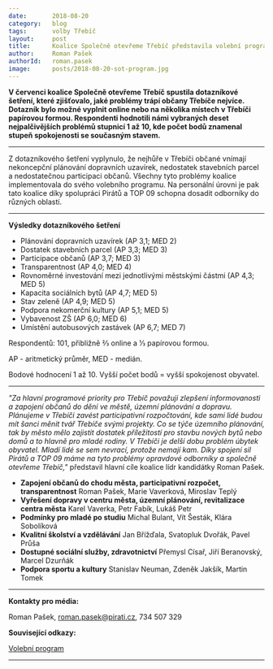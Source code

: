 ```yaml
---
date:       2018-08-20
category:   blog
tags:       volby Třebíč
layout:     post
title:      Koalice Společně otevřeme Třebíč představila volební program
author:     Roman Pašek
authorId:   roman.pasek    
image:      posts/2018-08-20-sot-program.jpg
---
```


**V červenci koalice Společně otevřeme Třebíč spustila dotazníkové šetření, které zjišťovalo, jaké problémy 
trápí občany Třebíče nejvíce. Dotazník bylo možné vyplnit online nebo na několika místech v Třebíči papírovou 
formou. Respondenti hodnotili námi vybraných deset nejpalčivějších problémů stupnicí 1 až 10, kde počet bodů 
znamenal stupeň spokojenosti se současným stavem.**

---

Z dotazníkového šetření vyplynulo, že nejhůře v Třebíči občané vnímají nekoncepční plánování dopravních 
uzavírek, nedostatek stavebních parcel a nedostatečnou participaci občanů. Všechny tyto problémy koalice 
implementovala do svého volebního programu. Na personální úrovni je pak tato koalice díky spolupráci Pirátů 
a TOP 09 schopna dosadit odborníky do různých oblastí.

---

**Výsledky dotazníkového šetření**
* Plánování dopravních uzavírek (AP 3,1; MED 2)
* Dostatek stavebních parcel (AP 3,3; MED 3)
* Participace občanů (AP 3,7; MED 3)
* Transparentnost (AP 4,0; MED 4)
* Rovnoměrné investování mezi jednotlivými městskými částmi (AP 4,3; MED 5)
* Kapacita sociálních bytů (AP 4,7; MED 5)
* Stav zeleně (AP 4,9; MED 5)
* Podpora nekomerční kultury (AP 5,1; MED 5)
* Vybavenost ZŠ (AP 6,0; MED 6)
* Umístění autobusových zastávek (AP 6,7; MED 7)

Respondentů: 101, přibližně 2⁄3 online a 1⁄3 papírovou formou. 

AP - aritmetický průměr, MED - medián. 

Bodové hodnocení 1 až 10. Vyšší počet bodů = vyšší spokojenost obyvatel.

---

_"Za hlavní programové priority pro Třebíč považuji zlepšení informovanosti a zapojení občanů do dění ve městě, územní 
plánování a dopravu. Plánujeme v Třebíči zavést participativní rozpočtování, kde sami lidé budou mít šanci měnit tvář 
Třebíče svými projekty. Co se týče územního plánování, tak by město mělo zajistit dostatek příležitostí pro stavbu nových 
bytů nebo domů a to hlavně pro mladé rodiny. V Třebíči je delší dobu problém úbytek obyvatel. Mladí lidé se sem 
nevrací, protože nemají kam. Díky spojení sil Pirátů a TOP 09 máme na tyto problémy opravdové odborníky a společně 
otevřeme Třebíč,"_ představil hlavní cíle koalice lídr kandidátky Roman Pašek.

* **Zapojení občanů do chodu města, participativní rozpočet, transparentnost**
    Roman Pašek, Marie Vaverková, Miroslav Teplý
* **Vyřešení dopravy v centru města, územní plánování, revitalizace centra města**
    Karel Vaverka, Petr Fabík, Lukáš Petr
* **Podmínky pro mladé po studiu**
    Michal Bulant, Vít Šesták, Klára Sobolíková
* **Kvalitní školství a vzdělávání**
    Jan Břížďala, Svatopluk Dvořák, Pavel Průša
* **Dostupné sociální služby, zdravotnictví**
    Přemysl Císař, Jiří Beranovský, Marcel Dzurňák
* **Podpora sportu a kultury**
    Stanislav Neuman, Zdeněk Jakšík, Martin Tomek

---

**Kontakty pro média:**

Roman Pašek, roman.pasek@pirati.cz, 734 507 329


**Související odkazy:**

[Volební program](http://spolecneotevremetrebic.cz/program/)

---
